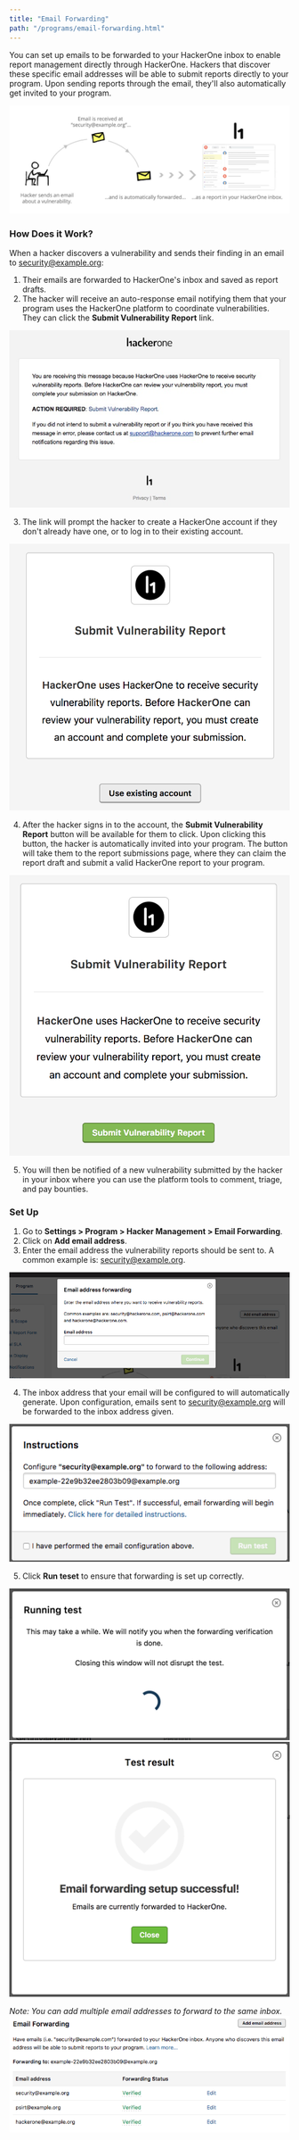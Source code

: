 ```yaml
---
title: "Email Forwarding"
path: "/programs/email-forwarding.html"
---
```


You can set up emails to be forwarded to your HackerOne inbox to enable report management directly through HackerOne. Hackers that discover these specific email addresses will be able to submit reports directly to your program. Upon sending reports through the email, they'll also automatically get invited to your program.

![email-forwarding-1](./images/email-forwarding-1.jpg)

### How Does it Work?
When a hacker discovers a vulnerability and sends their finding in an email to security@example.org:
1. Their emails are forwarded to HackerOne's inbox and saved as report drafts.
2. The hacker will receive an auto-response email notifying them that your program uses the HackerOne platform to coordinate vulnerabilities. They can click the **Submit Vulnerability Report** link. 

![email-forwarding-2](./images/email-forwarding-2.jpg)

3. The link will prompt the hacker to create a HackerOne account if they don't already have one, or to log in to their existing account. 

![email-forwarding-3](./images/email-forwarding-3.png)

4. After the hacker signs in to the account, the **Submit Vulnerability Report** button will be available for them to click. Upon clicking this button, the hacker is automatically invited into your program. The button will take them to the report submissions page, where they can claim the report draft and submit a valid HackerOne report to your program. 

![email-forwarding-4](./images/email-forwarding-4.png)

5. You will then be notified of a new vulnerability submitted by the hacker in your inbox where you can use the platform tools to comment, triage, and pay bounties. 

### Set Up
1. Go to **Settings > Program > Hacker Management > Email Forwarding**.
2. Click on **Add email address**. 
3. Enter the email address the vulnerability reports should be sent to. A common example is: security@example.org. 

![email-forwarding-5](./images/email-forwarding-5.png)

4. The inbox address that your email will be configured to will automatically generate. Upon configuration, emails sent to security@example.org will be forwarded to the inbox address given. 

![email-forwarding-6](./images/email-forwarding-6.png)

5. Click **Run teset** to ensure that forwarding is set up correctly. 

![email-forwarding-7](./images/email-forwarding-7.png)
![email-forwarding-8](./images/email-forwarding-8.png)

*Note: You can add multiple email addresses to forward to the same inbox.* 
![email-forwarding-9](./images/email-forwarding-9.png)
